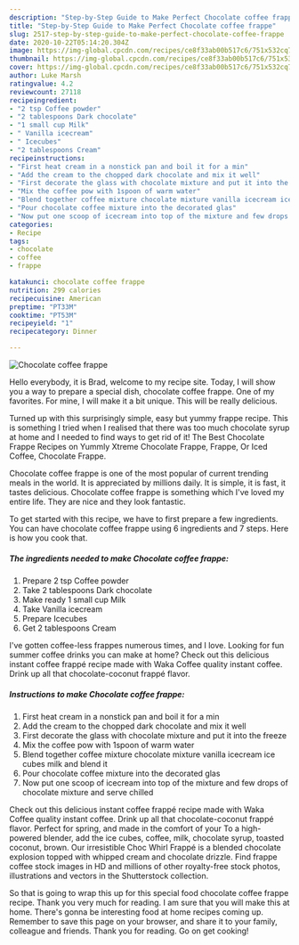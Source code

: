 ```yaml
---
description: "Step-by-Step Guide to Make Perfect Chocolate coffee frappe"
title: "Step-by-Step Guide to Make Perfect Chocolate coffee frappe"
slug: 2517-step-by-step-guide-to-make-perfect-chocolate-coffee-frappe
date: 2020-10-22T05:14:20.304Z
image: https://img-global.cpcdn.com/recipes/ce8f33ab00b517c6/751x532cq70/chocolate-coffee-frappe-recipe-main-photo.jpg
thumbnail: https://img-global.cpcdn.com/recipes/ce8f33ab00b517c6/751x532cq70/chocolate-coffee-frappe-recipe-main-photo.jpg
cover: https://img-global.cpcdn.com/recipes/ce8f33ab00b517c6/751x532cq70/chocolate-coffee-frappe-recipe-main-photo.jpg
author: Luke Marsh
ratingvalue: 4.2
reviewcount: 27118
recipeingredient:
- "2 tsp Coffee powder"
- "2 tablespoons Dark chocolate"
- "1 small cup Milk"
- " Vanilla icecream"
- " Icecubes"
- "2 tablespoons Cream"
recipeinstructions:
- "First heat cream in a nonstick pan and boil it for a min"
- "Add the cream to the chopped dark chocolate and mix it well"
- "First decorate the glass with chocolate mixture and put it into the freeze"
- "Mix the coffee pow with 1spoon of warm water"
- "Blend together coffee mixture chocolate mixture vanilla icecream ice cubes milk and blend it"
- "Pour chocolate coffee mixture into the decorated glas"
- "Now put one scoop of icecream into top of the mixture and few drops of chocolate mixture and serve chilled"
categories:
- Recipe
tags:
- chocolate
- coffee
- frappe

katakunci: chocolate coffee frappe 
nutrition: 299 calories
recipecuisine: American
preptime: "PT33M"
cooktime: "PT53M"
recipeyield: "1"
recipecategory: Dinner

---
```



![Chocolate coffee frappe](https://img-global.cpcdn.com/recipes/ce8f33ab00b517c6/751x532cq70/chocolate-coffee-frappe-recipe-main-photo.jpg)

Hello everybody, it is Brad, welcome to my recipe site. Today, I will show you a way to prepare a special dish, chocolate coffee frappe. One of my favorites. For mine, I will make it a bit unique. This will be really delicious.

Turned up with this surprisingly simple, easy but yummy frappe recipe. This is something I tried when I realised that there was too much chocolate syrup at home and I needed to find ways to get rid of it! The Best Chocolate Frappe Recipes on Yummly Xtreme Chocolate Frappe, Frappe, Or Iced Coffee, Chocolate Frappe.

Chocolate coffee frappe is one of the most popular of current trending meals in the world. It is appreciated by millions daily. It is simple, it is fast, it tastes delicious. Chocolate coffee frappe is something which I've loved my entire life. They are nice and they look fantastic.


To get started with this recipe, we have to first prepare a few ingredients. You can have chocolate coffee frappe using 6 ingredients and 7 steps. Here is how you cook that.

<!--inarticleads1-->

##### The ingredients needed to make Chocolate coffee frappe:

1. Prepare 2 tsp Coffee powder
1. Take 2 tablespoons Dark chocolate
1. Make ready 1 small cup Milk
1. Take  Vanilla icecream
1. Prepare  Icecubes
1. Get 2 tablespoons Cream


I&#39;ve gotten coffee-less frappes numerous times, and I love. Looking for fun summer coffee drinks you can make at home? Check out this delicious instant coffee frappé recipe made with Waka Coffee quality instant coffee. Drink up all that chocolate-coconut frappé flavor. 

<!--inarticleads2-->

##### Instructions to make Chocolate coffee frappe:

1. First heat cream in a nonstick pan and boil it for a min
1. Add the cream to the chopped dark chocolate and mix it well
1. First decorate the glass with chocolate mixture and put it into the freeze
1. Mix the coffee pow with 1spoon of warm water
1. Blend together coffee mixture chocolate mixture vanilla icecream ice cubes milk and blend it
1. Pour chocolate coffee mixture into the decorated glas
1. Now put one scoop of icecream into top of the mixture and few drops of chocolate mixture and serve chilled


Check out this delicious instant coffee frappé recipe made with Waka Coffee quality instant coffee. Drink up all that chocolate-coconut frappé flavor. Perfect for spring, and made in the comfort of your To a high-powered blender, add the ice cubes, coffee, milk, chocolate syrup, toasted coconut, brown. Our irresistible Choc Whirl Frappé is a blended chocolate explosion topped with whipped cream and chocolate drizzle. Find frappe coffee stock images in HD and millions of other royalty-free stock photos, illustrations and vectors in the Shutterstock collection. 

So that is going to wrap this up for this special food chocolate coffee frappe recipe. Thank you very much for reading. I am sure that you will make this at home. There's gonna be interesting food at home recipes coming up. Remember to save this page on your browser, and share it to your family, colleague and friends. Thank you for reading. Go on get cooking!
